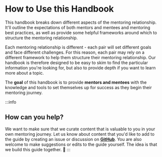 # How to Use this Handbook

This handbook breaks down different aspects of the mentoring relationship. It'll outline the expectations of both mentors and mentees and mentoring best practices, as well as provide some helpful frameworks around which to structure the mentoring relationship.&#x20;

Each mentoring relationship is different - each pair will set different goals and face different challenges. For this reason, each pair may rely on a different framework to help them structure their mentoring relationship. Our handbook is therefore designed to be easy to skim to find the particular information you're looking for, but also to provide depth if you want to learn more about a  topic.&#x20;
 
The **goal** of this handbook is to provide **mentors and mentees** with the knowledge and tools to set themselves up for success as they begin their mentoring journey.


:::info
## How can you help?

We want to make sure that we curate content that is valuable to you in your own mentoring journey. Let us know about content that you'd like to add to the guide by creating an issue or discussion on [**GitHub**](https://github.com/OfferZen-Community/developer-mentoring). You are also welcome to make suggestions or edits to the guide yourself. The idea is that we build this guide together. :rocket:
:::